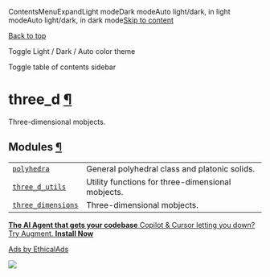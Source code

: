 ContentsMenuExpandLight modeDark modeAuto light/dark, in light modeAuto light/dark, in dark mode[Skip to content](https://docs.manim.community/en/stable/reference/manim.mobject.three_d.html#furo-main-content)

[Back to top](https://docs.manim.community/en/stable/reference/manim.mobject.three_d.html#)

Toggle Light / Dark / Auto color theme

Toggle table of contents sidebar

# three\_d [¶](https://docs.manim.community/en/stable/reference/manim.mobject.three_d.html\#module-manim.mobject.three_d "Link to this heading")

Three-dimensional mobjects.

## Modules [¶](https://docs.manim.community/en/stable/reference/manim.mobject.three_d.html\#modules "Link to this heading")

|     |     |
| --- | --- |
| [`polyhedra`](https://docs.manim.community/en/stable/reference/manim.mobject.three_d.polyhedra.html#module-manim.mobject.three_d.polyhedra "manim.mobject.three_d.polyhedra") | General polyhedral class and platonic solids. |
| [`three_d_utils`](https://docs.manim.community/en/stable/reference/manim.mobject.three_d.three_d_utils.html#module-manim.mobject.three_d.three_d_utils "manim.mobject.three_d.three_d_utils") | Utility functions for three-dimensional mobjects. |
| [`three_dimensions`](https://docs.manim.community/en/stable/reference/manim.mobject.three_d.three_dimensions.html#module-manim.mobject.three_d.three_dimensions "manim.mobject.three_d.three_dimensions") | Three-dimensional mobjects. |

[**The AI Agent that gets your codebase** Copilot & Cursor letting you down? Try Augment. **Install Now**](https://server.ethicalads.io/proxy/click/8458/019600f9-3521-7263-80a3-167aa2cdf2ed/)

[Ads by EthicalAds](https://www.ethicalads.io/advertisers/?ref=ea-text)

![](https://server.ethicalads.io/proxy/view/8458/019600f9-3521-7263-80a3-167aa2cdf2ed/)